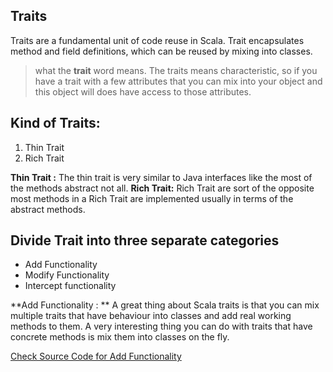 ## Traits
Traits are a fundamental unit of code reuse in Scala. Trait encapsulates method and field definitions, which can be reused by mixing into classes.


> what the **trait** word means. The traits means characteristic, so if
> you have a trait with a few attributes that you can mix into your
> object and this object will does have access to those attributes.

## Kind of Traits:

 1. Thin Trait
 2. Rich Trait
 
 **Thin Trait :** The thin trait is very similar to Java interfaces like the most of the methods abstract not all.
 **Rich Trait:** Rich Trait are sort of the opposite most methods in a Rich Trait are implemented usually in terms of the abstract methods.

## Divide Trait into three separate categories

 - Add Functionality
 - Modify Functionality
 - Intercept functionality


**Add Functionality : ** A great thing about Scala traits is that you can mix multiple traits that have behaviour into classes and add real working methods to them. A very interesting thing you can do with traits that have concrete methods is mix them into classes on the fly.

[Check Source Code for Add Functionality ](https://github.com/gurditsingh/Scala-FP/blob/master/src/main/scala/scala/trait_lesson/AddFunctionality.scala)
<!--stackedit_data:
eyJoaXN0b3J5IjpbMTM1MjU2NTExMiwyMDI3MDU2NjczLC0xMj
U5ODkwMDYxLC0xNDUzNjgwNjksMTM0MjI3MjU4MSwxNDQ2NDMy
NjU1LDEyOTY1MjAwODYsLTIwODg3NDY2MTIsLTE4NzYwNzQ2Nj
AsLTE1NTk1ODc2MDcsNzM4MDkwNjMwLC0xMTUwNDEyMTE2LDkw
NzEyNzY3MywtMjA4ODc0NjYxMiwyMDM5NjM1NjIsMTM2NjYxNz
MyLDcxNTU4OTkxOSwtMjA5MzkwNDM2NCwxNTI4NzQxNDc4LC01
NjUwMTQ5OTldfQ==
-->